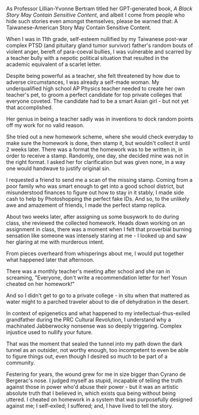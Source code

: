 As Professor Lillian-Yvonne Bertram titled her GPT-generated book, *A Black Story May Contain Sensitive Content*, and albeit I come from people who hide such stories even amongst themselves, please be warned that: A Taiwanese-American Story May Contain Sensitive Content. 

When I was in 11th grade, self-esteem nullified by my Taiwanese post-war complex PTSD (and pituitary gland tumor survivor) father's random bouts of violent anger, bereft of para-coeval bullies, I was vulnerable and scarred by a teacher bully with a nepotic political situation that resulted in the academic equivalent of a scarlet letter.  

 Despite being powerful as a teacher, she felt threatened by how due to adverse circumstances, I was already a self-made woman. My underqualified high school AP Physics teacher needed to create her own teacher's pet, to groom a perfect candidate for top private colleges that everyone coveted. The candidate had to be a smart Asian girl - but not yet that accomplished. 

Her genius in being a teacher sadly was in inventions to dock random points off my work for no valid reason.

She tried out a new homework scheme, where she would check everyday to make sure the homework is done, then stamp it, but wouldn't collect it until 2 weeks later. There was a format the homework was to be written in, in order to receive a stamp. Randomly, one day, she decided mine was not in the right format. I asked her for clarification but was given none, in a way one would handwave to justify original sin. 

I requested a friend to send me a scan of the missing stamp. Coming from a poor family who was smart enough to get into a good school district, but misunderstood finances to figure out how to stay in it stably, I made side cash to help by Photoshopping the perfect fake IDs. And so, to the unlikely awe and amazement of friends, I made the perfect stamp replica.

About two weeks later, after assigning us some busywork to do during class, she reviewed the collected homework. Heads down working on an assignment in class, there was a moment when I felt that proverbial burning sensation like someone was intensely staring at me - I looked up and saw her glaring at me with murderous intent.  

From pieces overheard from whisperings about me, I would put together what happened later that afternoon. 

There was a monthly teacher's meeting after school and she ran in screaming, "Everyone, don't write a recommendation letter for her! Yosun cheated on her homework!"

And so I didn't get to go to a private college - in situ when that mattered as water might to a parched traveler about to die of dehydration in the desert. 

In context of epigenetics and what happened to my intellectual-thus-exiled grandfather during the PRC Cultural Revolution, I understand why a machinated Jabberwocky nonsense was so deeply triggering. Complex injustice used to nullify your future.

That was the moment that sealed the tunnel into my path down the dark tunnel as an outsider, not worthy enough, too incompetent to even be able to figure things out, even though I desired so much to be part of a community.

Festering for years, the wound grew for me in size bigger than Cyrano de Bergerac's nose. I judged myself as stupid, incapable of telling the truth against those in power who'd abuse their power - but it was an artistic absolute truth that I believed in, which exists qua being without being uttered. I cheated on homework in a system that was purposefully designed against me; I self-exiled; I suffered; and, I have lived to tell the story.
